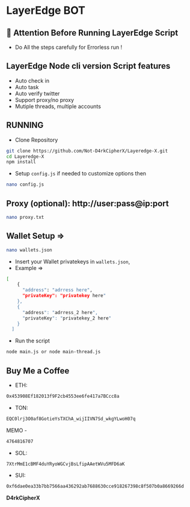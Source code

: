 ﻿# LayerEdge BOT

## 🚨 Attention Before Running LayerEdge Script

- Do All the steps carefully for Errorless run !

## LayerEdge Node cli version Script features

- Auto check in
- Auto task
- Auto verify twitter
- Support proxy/no proxy
- Mutiple threads, multiple accounts

## RUNNING

- Clone Repository

```bash
git clone https://github.com/Not-D4rkCipherX/Layeredge-X.git
cd Layeredge-X
npm install
```

- Setup ``config.js`` if needed to customize options then

```bash
nano config.js
```

## Proxy (optional): http://user:pass@ip:port

```bash
nano proxy.txt
```

## Wallet Setup =>

```bash
nano wallets.json
```
- Insert your Wallet privatekeys in ``wallets.json``,
- Example =>
```bash
[
    {
      "address": "adrress here",
      "privateKey": "privatekey here"
    },
    {
      "address": "adrress_2 here",
      "privateKey": "privatekey_2 here"
    }
  ]
  ```

- Run the script

```bash
node main.js or node main-thread.js
```

## Buy Me a Coffee

- ETH:
```bash
0x453908Ef182013f9F2cb4553ee6fe417a7BCcc8a
```
- TON:
```bash
EQC0lrj3O0af8GotieYsTXChA_wijIIVN7Sd_wkgYLwoH07q
```
MEMO - 
```bash
4764816707
```
- SOL:
```bash
7XtrMmE1cBMF4duYRyoWGCvjBsLfipAAetWVu5MFD6aK
```
- SUI:
```bash
0xf6dae0ea33b7bb7566aa436292ab7688630cce918267398c8f507b0a8669266d
```
**D4rkCipherX**
